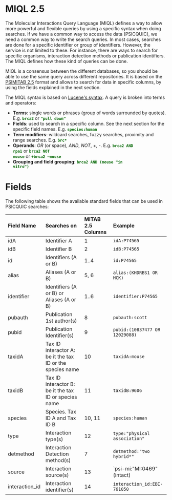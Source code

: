 # MIQL 2.5 #

The Molecular Interactions Query Language (MIQL) defines a way to allow more powerful and flexible queries by using a specific syntax when doing searches. If we have a common way to access the data (PSICQUIC), we need a common way to write the search queries.
In most cases, searches are done for a specific identifier or group of identifiers. However, the service is not limited to these. For instance, there are ways to search for specific organisms, interaction detection methods or publication identifiers. The MIQL defines how these kind of queries can be done.

MIQL is a consensus between the different databases, so you should be able to use the same query across different repositories. It is based on the [PSIMITAB 2.5](http://code.google.com/p/psicquic/wiki/MITAB25Format) format and allows to search for data in specific columns, by using the fields explained in the next section.

The MIQL syntax is based on [Lucene's syntax](http://lucene.apache.org/java/3_0_0/queryparsersyntax.html). A query is broken into terms and operators:

  * **Terms**: single words or phrases (group of words surrounded by quotes). E.g. <font color='#006600'><b><code>brca2</code></b></font> or <font color='#006600'><b><code>"pull down"</code></b></font>
  * **Fields**: used to search in a specific column. See the next section for the specific field names. E.g. <font color='#006600'> <b><code>species:human</code></b></font>
  * **Term modifiers**: wildcard searches, fuzzy searches, proximity and range searches. E.g. <font color='#006600'><b><code>brc*</code></b></font>
  * **Operands**: _OR_ (or space), _AND_, _NOT_, +, -. E.g. <font color='#006600'><b><code>brca2 AND rpa1</code></b></font>  or  <font color='#006600'><b><code>brca2 NOT mouse</code></b></font> or <font color='#006600'><b><code>+brca2 –mouse </code></b></font>
  * **Grouping and field grouping**: <font color='#006600'><b><code>brca2 AND (mouse "in vitro")</code></b></font>


# Fields #

The following table shows the available standard fields that can be used in PSICQUIC searches:

| **Field Name** | **Searches on** | **MITAB 2.5 Columns**| **Example** |
|:---------------|:----------------|:---------------------|:------------|
| idA | Identifier A | 1 | `idA:P74565` |
| idB | Identifier B | 2 |`idB:P74565` |
| id | Identifiers (A or B) | 1..4 | `id:P74565` |
| alias | Aliases (A or B) | 5, 6 | `alias:(KHDRBS1 OR HCK)` |
| identifier | Identifiers (A or B) or Aliases (A or B) | 1..6 | `identifier:P74565` |
| pubauth | Publication 1st author(s) | 8 | `pubauth:scott` |
| pubid | Publication Identifier(s)  | 9 | `pubid:(10837477 OR 12029088)` |
| taxidA | Tax ID interactor A: be it the tax ID or the species name | 10 | `taxidA:mouse` |
| taxidB | Tax ID interactor B: be it the tax ID or species name | 11 | `taxidB:9606` |
| species | Species. Tax ID A and Tax ID B | 10, 11| `species:human` |
| type	| Interaction type(s) | 12 | `type:"physical association"` |
| detmethod | Interaction Detection method(s) | 7 | `detmethod:"two hybrid*"` |
| source | Interaction source(s) | 13 | `psi-mi:"MI:0469"(intact) |
| interaction\_id | Interaction identifier(s) | 14 | `interaction_id:EBI-761050` |